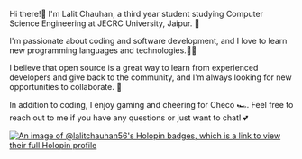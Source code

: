 Hi there!👋 I'm Lalit Chauhan, a third year student studying Computer Science Engineering at JECRC University, Jaipur. 🏫 

I'm passionate about coding and software development, and I love to learn new programming languages and technologies.👨‍💻 

I believe that open source is a great way to learn from experienced developers and give back to the community, and I'm always looking for new opportunities to collaborate. 👀

In addition to coding, I enjoy gaming and cheering for Checo 🏎️. Feel free to reach out to me if you have any questions or just want to chat! 💕

<!---
LalitChauhan56/LalitChauhan56 is a ✨ special ✨ repository because its `README.md` (this file) appears on your GitHub profile.
You can click the Preview link to take a look at your changes.
--->

[![An image of @lalitchauhan56's Holopin badges, which is a link to view their full Holopin profile](https://holopin.me/lalitchauhan56)](https://holopin.io/@lalitchauhan56)
